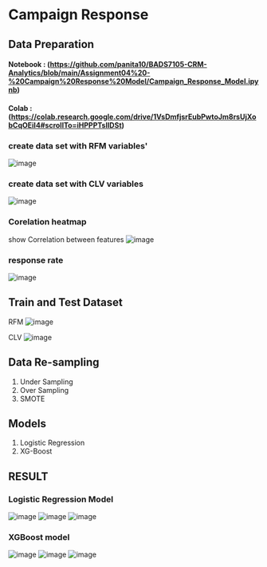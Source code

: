 # Campaign Response
## Data Preparation
#### Notebook : (https://github.com/panita10/BADS7105-CRM-Analytics/blob/main/Assignment04%20-%20Campaign%20Response%20Model/Campaign_Response_Model.ipynb)
#### Colab : (https://colab.research.google.com/drive/1VsDmfjsrEubPwtoJm8rsUjXobCqOEiI4#scrollTo=iHPPPTslIDSt)
### create data set with RFM variables'
![image](https://user-images.githubusercontent.com/92771399/147743631-56f7d138-b711-4ad7-8e08-9eba30783424.png)

### create data set with CLV variables
![image](https://user-images.githubusercontent.com/92771399/147743666-ddb7334b-cf95-4a6b-bd55-a155eeba12d2.png)

### Corelation heatmap
show Correlation between features
![image](https://user-images.githubusercontent.com/92771399/147743708-93552197-8e3d-45f6-b207-e4cef142d672.png)

### response rate
![image](https://user-images.githubusercontent.com/92771399/147743749-46ef8f81-c9f0-497e-ace0-84fc17157a79.png)

## Train and Test Dataset
RFM
![image](https://user-images.githubusercontent.com/92771399/147743816-30142175-1667-4ccf-ad40-61f5b3c7e9ea.png)

CLV
![image](https://user-images.githubusercontent.com/92771399/147743861-65cf19b3-075f-41b6-8c18-7d54e180a613.png)

## Data Re-sampling
1. Under Sampling
2. Over Sampling
3. SMOTE

## Models
1. Logistic Regression
2. XG-Boost

## RESULT
### Logistic Regression Model
![image](https://user-images.githubusercontent.com/92771399/147744116-b6259075-3fb1-4c26-abf3-383442d6560c.png)
![image](https://user-images.githubusercontent.com/92771399/147744145-89556b5d-685c-461e-b899-5e60fcd81659.png)
![image](https://user-images.githubusercontent.com/92771399/147744177-ce2254f0-5813-4623-a0d6-b2b4500bbc99.png)

### XGBoost model
![image](https://user-images.githubusercontent.com/92771399/147744226-0bd7fd3a-de67-478f-a68b-3ea9d7250042.png)
![image](https://user-images.githubusercontent.com/92771399/147744250-79d76a8b-4bdb-4580-87bd-0d64ffc6ea4d.png)
![image](https://user-images.githubusercontent.com/92771399/147744266-0883ae66-b1ac-4f9c-91da-8569bee23efa.png)


